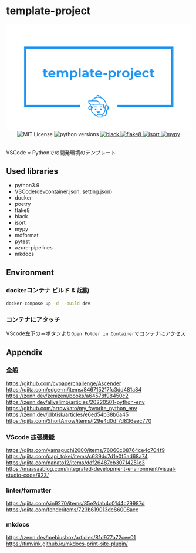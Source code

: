 # template-project

<div align="center">
    <img src="logo.png" alt="logo">
</div>

<div align="center">
    <img alt="MIT License" src="https://img.shields.io/github/license/yumizzzz/template-project?labelColor=5B7282&color=1e94f3">
    <img alt="python versions" src="https://img.shields.io/badge/python-3.8%20%7C%203.9-blue?labelColor=5B7282&color=1e94f3">
    <a href="https://github.com/psf/black">
        <img alt="black" src="https://img.shields.io/badge/code%20style-black-000000.svg?labelColor=5B7282&color=1e94f3">
    </a>
    <a href="https://github.com/PyCQA/flake8">
        <img alt="flake8" src="https://img.shields.io/badge/code%20style-flake8-black?labelColor=5B7282&color=1e94f3">
    </a>
    <a href="https://pycqa.github.io/isort">
        <img alt="isort" src="https://img.shields.io/badge/%20imports-isort-%231674b1?labelColor=5B7282&color=1e94f3">
    </a>
    <a href="https://github.com/python/mypy">
        <img alt="mypy" src="https://img.shields.io/badge/typing-mypy-blue?labelColor=5B7282&color=1e94f3">
    </a>
</div>
<br />

VSCode × Pythonでの開発環境のテンプレート

## Used libraries

- python3.9
- VSCode(devcontainer.json, setting.json)
- docker
- poetry
- flake8
- black
- isort
- mypy
- mdformat
- pytest
- azure-pipelines
- mkdocs

## Environment

### dockerコンテナ ビルド & 起動

```bash
docker-compose up -d --build dev
```

### コンテナにアタッチ

VScode左下の`><`ボタンより`Open Folder in Container`でコンテナにアクセス

## Appendix

### 全般

<https://github.com/cvpaperchallenge/Ascender> \
<https://qiita.com/edge-m/items/846715217fc3dd481a84> \
<https://zenn.dev/zenizeni/books/a64578f98450c2> \
<https://zenn.dev/alivelimb/articles/20220501-python-env> \
<https://github.com/arrowkato/my_favorite_python_env> \
<https://zenn.dev/jdbtisk/articles/e6ed54b38b6a45> \
<https://qiita.com/ShortArrow/items/f29e4d0df7d836eec770>

### VScode 拡張機能

<https://qiita.com/yamaguchi2000/items/76060c08764ce4c704f9> \
<https://qiita.com/papi_tokei/items/c639dc7d1e0f5ad68a74> \
<https://qiita.com/nanato12/items/ddf26487eb30714251c3> \
<https://maasaablog.com/integrated-development-environment/visual-studio-code/923/>

### linter/formatter

<https://qiita.com/sin9270/items/85e2dab4c0144c79987d> \
<https://qiita.com/fehde/items/723b619013dc86008acc>

### mkdocs

<https://zenn.dev/mebiusbox/articles/81d977a72cee01> \
<https://timvink.github.io/mkdocs-print-site-plugin/>
